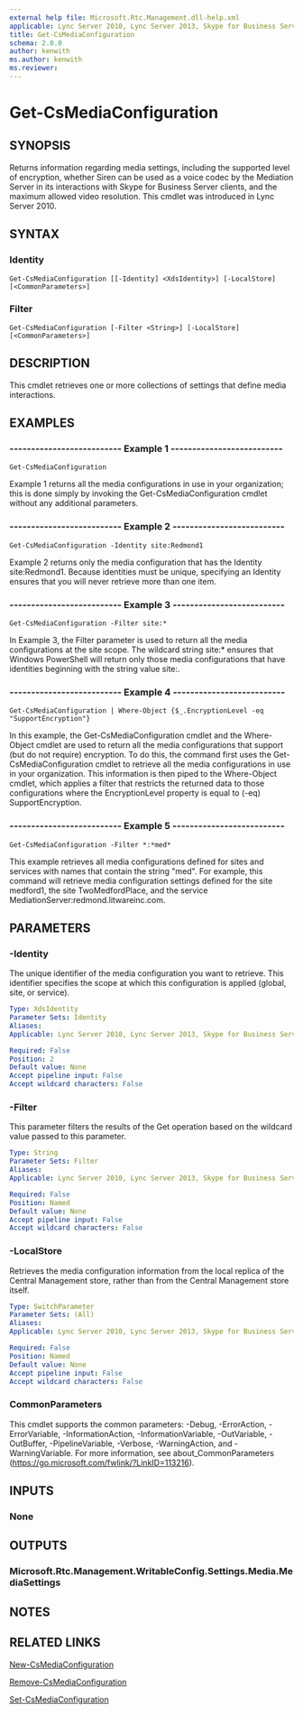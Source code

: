 ```yaml
---
external help file: Microsoft.Rtc.Management.dll-help.xml
applicable: Lync Server 2010, Lync Server 2013, Skype for Business Server 2015, Skype for Business Server 2019
title: Get-CsMediaConfiguration
schema: 2.0.0
author: kenwith
ms.author: kenwith
ms.reviewer:
---
```


# Get-CsMediaConfiguration

## SYNOPSIS
Returns information regarding media settings, including the supported level of encryption, whether Siren can be used as a voice codec by the Mediation Server in its interactions with Skype for Business Server clients, and the maximum allowed video resolution.
This cmdlet was introduced in Lync Server 2010.


## SYNTAX

### Identity
```
Get-CsMediaConfiguration [[-Identity] <XdsIdentity>] [-LocalStore] [<CommonParameters>]
```

### Filter
```
Get-CsMediaConfiguration [-Filter <String>] [-LocalStore] [<CommonParameters>]
```

## DESCRIPTION
This cmdlet retrieves one or more collections of settings that define media interactions.


## EXAMPLES

### -------------------------- Example 1 --------------------------
```
Get-CsMediaConfiguration
```

Example 1 returns all the media configurations in use in your organization; this is done simply by invoking the Get-CsMediaConfiguration cmdlet without any additional parameters.

### -------------------------- Example 2 --------------------------
```
Get-CsMediaConfiguration -Identity site:Redmond1
```

Example 2 returns only the media configuration that has the Identity site:Redmond1.
Because identities must be unique, specifying an Identity ensures that you will never retrieve more than one item.

### -------------------------- Example 3 --------------------------
```
Get-CsMediaConfiguration -Filter site:*
```

In Example 3, the Filter parameter is used to return all the media configurations at the site scope.
The wildcard string site:* ensures that Windows PowerShell will return only those media configurations that have identities beginning with the string value site:.

### -------------------------- Example 4 --------------------------
```
Get-CsMediaConfiguration | Where-Object {$_.EncryptionLevel -eq "SupportEncryption"}
```

In this example, the Get-CsMediaConfiguration cmdlet and the Where-Object cmdlet are used to return all the media configurations that support (but do not require) encryption.
To do this, the command first uses the Get-CsMediaConfiguration cmdlet to retrieve all the media configurations in use in your organization.
This information is then piped to the Where-Object cmdlet, which applies a filter that restricts the returned data to those configurations where the EncryptionLevel property is equal to (-eq) SupportEncryption.

### -------------------------- Example 5 --------------------------
```
Get-CsMediaConfiguration -Filter *:*med*
```

This example retrieves all media configurations defined for sites and services with names that contain the string "med".
For example, this command will retrieve media configuration settings defined for the site medford1, the site TwoMedfordPlace, and the service MediationServer:redmond.litwareinc.com.


## PARAMETERS

### -Identity
The unique identifier of the media configuration you want to retrieve.
This identifier specifies the scope at which this configuration is applied (global, site, or service).

```yaml
Type: XdsIdentity
Parameter Sets: Identity
Aliases: 
Applicable: Lync Server 2010, Lync Server 2013, Skype for Business Server 2015, Skype for Business Server 2019

Required: False
Position: 2
Default value: None
Accept pipeline input: False
Accept wildcard characters: False
```

### -Filter
This parameter filters the results of the Get operation based on the wildcard value passed to this parameter.

```yaml
Type: String
Parameter Sets: Filter
Aliases: 
Applicable: Lync Server 2010, Lync Server 2013, Skype for Business Server 2015, Skype for Business Server 2019

Required: False
Position: Named
Default value: None
Accept pipeline input: False
Accept wildcard characters: False
```

### -LocalStore
Retrieves the media configuration information from the local replica of the Central Management store, rather than from the Central Management store itself.

```yaml
Type: SwitchParameter
Parameter Sets: (All)
Aliases: 
Applicable: Lync Server 2010, Lync Server 2013, Skype for Business Server 2015, Skype for Business Server 2019

Required: False
Position: Named
Default value: None
Accept pipeline input: False
Accept wildcard characters: False
```

### CommonParameters
This cmdlet supports the common parameters: -Debug, -ErrorAction, -ErrorVariable, -InformationAction, -InformationVariable, -OutVariable, -OutBuffer, -PipelineVariable, -Verbose, -WarningAction, and -WarningVariable. For more information, see about_CommonParameters (https://go.microsoft.com/fwlink/?LinkID=113216).


## INPUTS

### None


## OUTPUTS

### Microsoft.Rtc.Management.WritableConfig.Settings.Media.MediaSettings


## NOTES


## RELATED LINKS

[New-CsMediaConfiguration](New-CsMediaConfiguration.md)

[Remove-CsMediaConfiguration](Remove-CsMediaConfiguration.md)

[Set-CsMediaConfiguration](Set-CsMediaConfiguration.md)

